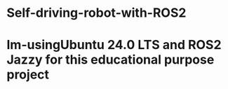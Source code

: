 # Self-driving-robot-with-ROS2
# Im-usingUbuntu 24.0 LTS and ROS2 Jazzy for this educational purpose project
